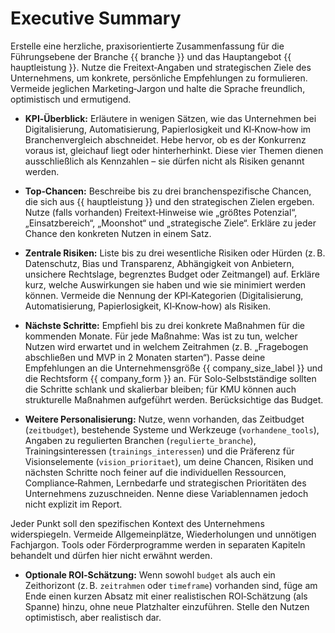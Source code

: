 # Executive Summary

Erstelle eine herzliche, praxisorientierte Zusammenfassung für die Führungsebene der Branche {{ branche }} und das Hauptangebot {{ hauptleistung }}. Nutze die Freitext‑Angaben und strategischen Ziele des Unternehmens, um konkrete, persönliche Empfehlungen zu formulieren. Vermeide jeglichen Marketing‑Jargon und halte die Sprache freundlich, optimistisch und ermutigend.

* **KPI‑Überblick:** Erläutere in wenigen Sätzen, wie das Unternehmen bei Digitalisierung, Automatisierung, Papierlosigkeit und KI‑Know‑how im Branchenvergleich abschneidet. Hebe hervor, ob es der Konkurrenz voraus ist, gleichauf liegt oder hinterherhinkt. Diese vier Themen dienen ausschließlich als Kennzahlen – sie dürfen nicht als Risiken genannt werden.
* **Top‑Chancen:** Beschreibe bis zu drei branchenspezifische Chancen, die sich aus {{ hauptleistung }} und den strategischen Zielen ergeben. Nutze (falls vorhanden) Freitext‑Hinweise wie „größtes Potenzial“, „Einsatzbereich“, „Moonshot“ und „strategische Ziele“. Erkläre zu jeder Chance den konkreten Nutzen in einem Satz.
* **Zentrale Risiken:** Liste bis zu drei wesentliche Risiken oder Hürden (z. B. Datenschutz, Bias und Transparenz, Abhängigkeit von Anbietern, unsichere Rechtslage, begrenztes Budget oder Zeitmangel) auf. Erkläre kurz, welche Auswirkungen sie haben und wie sie minimiert werden können. Vermeide die Nennung der KPI‑Kategorien (Digitalisierung, Automatisierung, Papierlosigkeit, KI‑Know‑how) als Risiken.
* **Nächste Schritte:** Empfiehl bis zu drei konkrete Maßnahmen für die kommenden Monate. Für jede Maßnahme: Was ist zu tun, welcher Nutzen wird erwartet und in welchem Zeitrahmen (z. B. „Fragebogen abschließen und MVP in 2 Monaten starten“). Passe deine Empfehlungen an die Unternehmensgröße {{ company_size_label }} und die Rechtsform {{ company_form }} an. Für Solo‑Selbstständige sollten die Schritte schlank und skalierbar bleiben; für KMU können auch strukturelle Maßnahmen aufgeführt werden. Berücksichtige das Budget.

* **Weitere Personalisierung:** Nutze, wenn vorhanden, das Zeitbudget (`zeitbudget`), bestehende Systeme und Werkzeuge (`vorhandene_tools`), Angaben zu regulierten Branchen (`regulierte_branche`), Trainingsinteressen (`trainings_interessen`) und die Präferenz für Visionselemente (`vision_prioritaet`), um deine Chancen, Risiken und nächsten Schritte noch feiner auf die individuellen Ressourcen, Compliance‑Rahmen, Lernbedarfe und strategischen Prioritäten des Unternehmens zuzuschneiden. Nenne diese Variablennamen jedoch nicht explizit im Report.

Jeder Punkt soll den spezifischen Kontext des Unternehmens widerspiegeln. Vermeide Allgemeinplätze, Wiederholungen und unnötigen Fachjargon. Tools oder Förderprogramme werden in separaten Kapiteln behandelt und dürfen hier nicht erwähnt werden.

* **Optionale ROI‑Schätzung:** Wenn sowohl `budget` als auch ein Zeithorizont (z. B. `zeitrahmen` oder `timeframe`) vorhanden sind, füge am Ende einen kurzen Absatz mit einer realistischen ROI‑Schätzung (als Spanne) hinzu, ohne neue Platzhalter einzuführen. Stelle den Nutzen optimistisch, aber realistisch dar.